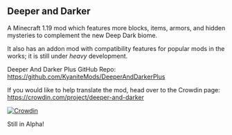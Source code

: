 Deeper and Darker
-
A Minecraft 1.19 mod which features more blocks, items, armors, and hidden mysteries to complement the new Deep Dark biome.

It also has an addon mod with compatibility features for popular mods in the works; it is still under _heavy_ development.

Deeper And Darker Plus GitHub Repo: https://github.com/KyaniteMods/DeeperAndDarkerPlus

If you would like to help translate the mod, head over to the Crowdin page: https://crowdin.com/project/deeper-and-darker

[![Crowdin](https://badges.crowdin.net/deeper-and-darker/localized.svg)](https://crowdin.com/project/deeper-and-darker)

Still in Alpha!
